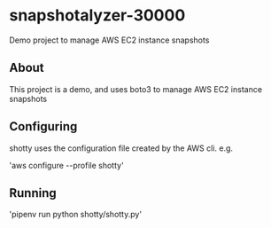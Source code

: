 # snapshotalyzer-30000
Demo project to manage AWS EC2 instance snapshots

## About

This project is a demo, and uses boto3 to manage AWS EC2 instance snapshots

## Configuring

shotty uses the configuration file created by the AWS cli. e.g.

'aws configure --profile shotty'

## Running

'pipenv run python shotty/shotty.py'